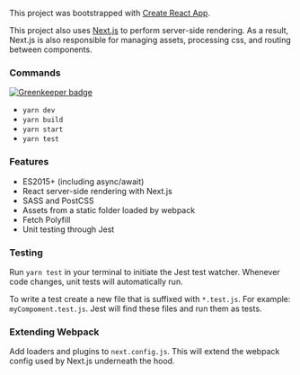 This project was bootstrapped with [Create React App](https://github.com/facebookincubator/create-react-app).

This project also uses [Next.js](https://github.com/zeit/next.js) to perform server-side rendering. As a result, Next.js is also responsible
for managing assets, processing css, and routing between components.

### Commands

[![Greenkeeper badge](https://badges.greenkeeper.io/minstarter/react-next-starter.svg)](https://greenkeeper.io/)
* `yarn dev`
* `yarn build`
* `yarn start`
* `yarn test`

### Features
* ES2015+ (including async/await)
* React server-side rendering with Next.js
* SASS and PostCSS
* Assets from a static folder loaded by webpack
* Fetch Polyfill
* Unit testing through Jest

### Testing
Run `yarn test` in your terminal to initiate the Jest test watcher. Whenever code changes, unit tests will automatically run.

To write a test create a new file that is suffixed with `*.test.js`. For example: `myCompoment.test.js`. Jest will find these files and run them as tests.

### Extending Webpack
Add loaders and plugins to `next.config.js`. This will extend the webpack config used by Next.js underneath the hood.